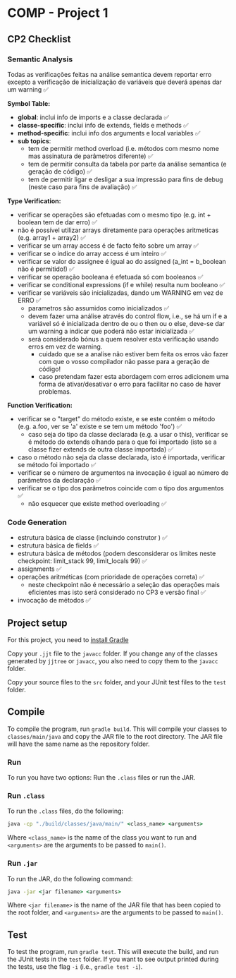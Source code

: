 # COMP - Project 1

## CP2 Checklist

### Semantic Analysis

Todas as verificações feitas na análise semantica devem reportar erro excepto a verificação de inicialização de variáveis que deverá apenas dar um warning ✅

**Symbol Table:**

* **global**: inclui info de imports e a classe declarada ✅
* **classe-specific**: inclui info de extends, fields e methods ✅
* **method-specific**: inclui info dos arguments e local variables ✅
* **sub topics**:
    - tem de permitir method overload (i.e. métodos com mesmo nome mas assinatura de parâmetros diferente) ✅
    - tem de permitir consulta da tabela por parte da análise semantica (e geração de código) ✅
    - tem de permitir ligar e desligar a sua impressão para fins de debug (neste caso para fins de avaliação) ✅

**Type Verification:**

* verificar se operações são efetuadas com o mesmo tipo (e.g. int + boolean tem de dar erro) ✅
* não é possível utilizar arrays diretamente para operações aritmeticas (e.g. array1 + array2) ✅ 
* verificar se um array access é de facto feito sobre um array ✅
* verificar se o indice do array access é um inteiro ✅
* verificar se valor do assignee é igual ao do assigned (a_int = b_boolean não é permitido!) ✅
* verificar se operação booleana é efetuada só com booleanos ✅
* verificar se conditional expressions (if e while) resulta num booleano ✅
* verificar se variáveis são inicializadas, dando um WARNING em vez de ERRO ✅
    - parametros são assumidos como inicializados ✅
    - devem fazer uma análise através do control flow, i.e., se há um if e a variável só é inicializada dentro de ou o then ou o else, deve-se dar um warning a indicar que poderá não estar inicializada ✅
    - será considerado bónus a quem resolver esta verificação usando erros em vez de warning.
        - cuidado que se a analise não estiver bem feita os erros vão fazer com que o vosso compilador não passe para a geração de código!
	    - caso pretendam fazer esta abordagem com erros adicionem uma forma de ativar/desativar o erro para facilitar no caso de haver problemas.
			
**Function Verification:**

* verificar se o "target" do método existe, e se este contém o método (e.g. a.foo, ver se 'a' existe e se tem um método 'foo') ✅
    - caso seja do tipo da classe declarada (e.g. a usar o this), verificar se é método do extends olhando para o que foi importado (isto se a classe fizer extends de outra classe importada) ✅
* caso o método não seja da classe declarada, isto é importada, verificar se método foi importado ✅
* verificar se o número de argumentos na invocação é igual ao número de parâmetros da declaração ✅
* verificar se o tipo dos parâmetros coincide com o tipo dos argumentos ✅
    - não esquecer que existe method overloading ✅
    
### Code Generation
* estrutura básica de classe (incluindo construtor <init>) ✅
* estrutura básica de fields ✅
* estrutura básica de métodos (podem desconsiderar os limites neste checkpoint: limit_stack 99, limit_locals 99) ✅
* assignments ✅
* operações aritméticas (com prioridade de operações correta) ✅ 
    - neste checkpoint não é necessário a seleção das operações mais eficientes mas isto será considerado no CP3 e versão final ✅
* invocação de métodos ✅

## Project setup

For this project, you need to [install Gradle](https://gradle.org/install/)

Copy your ``.jjt`` file to the ``javacc`` folder. If you change any of the classes generated by ``jjtree`` or ``javacc``, you also need to copy them to the ``javacc`` folder.

Copy your source files to the ``src`` folder, and your JUnit test files to the ``test`` folder.

## Compile

To compile the program, run ``gradle build``. This will compile your classes to ``classes/main/java`` and copy the JAR file to the root directory. The JAR file will have the same name as the repository folder.

### Run

To run you have two options: Run the ``.class`` files or run the JAR.

### Run ``.class``

To run the ``.class`` files, do the following:

```cmd
java -cp "./build/classes/java/main/" <class_name> <arguments>
```

Where ``<class_name>`` is the name of the class you want to run and ``<arguments>`` are the arguments to be passed to ``main()``.

### Run ``.jar``

To run the JAR, do the following command:

```cmd
java -jar <jar filename> <arguments>
```

Where ``<jar filename>`` is the name of the JAR file that has been copied to the root folder, and ``<arguments>`` are the arguments to be passed to ``main()``.

## Test

To test the program, run ``gradle test``. This will execute the build, and run the JUnit tests in the ``test`` folder. If you want to see output printed during the tests, use the flag ``-i`` (i.e., ``gradle test -i``).